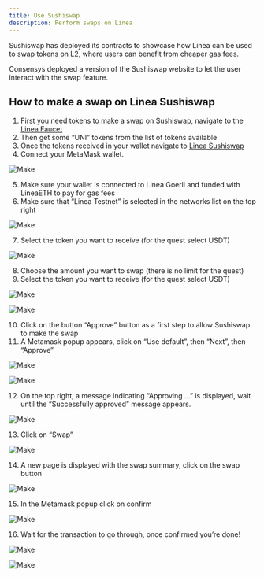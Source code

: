 ```yaml
---
title: Use Sushiswap
description: Perform swaps on Linea
---
```


Sushiswap has deployed its contracts to showcase how Linea can be used to swap tokens on L2, where users can benefit from cheaper gas fees.

Consensys deployed a version of the Sushiswap website to let the user interact with the swap feature.

## How to make a swap on Linea Sushiswap

1. First you need tokens to make a swap on Sushiswap, navigate to the [Linea Faucet](https://faucet.goerli.linea.build/)
2. Then get some “UNI” tokens from the list of tokens available
3. Once the tokens received in your wallet navigate to [Linea Sushiswap](https://sushiswap.goerli.linea.build)
4. Connect your MetaMask wallet.

![Make](/img/quests/sushiswap/sushiswap-1.png)

5. Make sure your wallet is connected to Linea Goerli and funded with LineaETH to pay for gas fees
6. Make sure that “Linea Testnet” is selected in the networks list on the top right

![Make](/img/quests/sushiswap/sushiswap-2.png)

7. Select the token you want to receive (for the quest select USDT)

![Make](/img/quests/sushiswap/sushiswap-3.png)

8. Choose the amount you want to swap (there is no limit for the quest)
9. Select the token you want to receive (for the quest select USDT)

![Make](/img/quests/sushiswap/sushiswap-4.png)

![Make](/img/quests/sushiswap/sushiswap-5.png)

10. Click on the button “Approve” button as a first step to allow Sushiswap to make the swap
11. A Metamask popup appears, click on “Use default”, then “Next”, then “Approve”

![Make](/img/quests/sushiswap/sushiswap-6.png)

![Make](/img/quests/sushiswap/sushiswap-7.png)

12. On the top right, a message indicating “Approving …” is displayed, wait until the “Successfully approved” message appears.

![Make](/img/quests/sushiswap/sushiswap-8.png)

13. Click on “Swap”

![Make](/img/quests/sushiswap/sushiswap-9.png)

14. A new page is displayed with the swap summary, click on the swap button

![Make](/img/quests/sushiswap/sushiswap-10.png)

15. In the Metamask popup click on confirm

![Make](/img/quests/sushiswap/sushiswap-11.png)

16. Wait for the transaction to go through, once confirmed you’re done!

![Make](/img/quests/sushiswap/sushiswap-12.png)

![Make](/img/quests/sushiswap/sushiswap-13.png)
